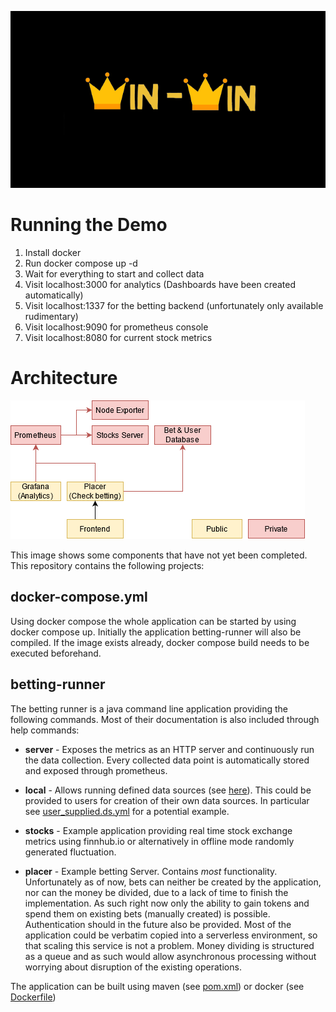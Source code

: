 ![logo-black](assets/logo-black.png)

# Running the Demo
1. Install docker
2. Run docker compose up -d
3. Wait for everything to start and collect data
4. Visit localhost:3000 for analytics (Dashboards have been created automatically)
5. Visit localhost:1337 for the betting backend (unfortunately only available rudimentary)
6. Visit localhost:9090 for prometheus console
7. Visit localhost:8080 for current stock metrics

# Architecture
![architecture](assets/architecture.png)

This image shows some components that have not yet been completed.
This repository contains the following projects:

## docker-compose.yml
Using docker compose the whole application can be started by using docker compose up.
Initially the application betting-runner will also be compiled. If the image exists already,
docker compose build needs to be executed beforehand.

## betting-runner
The betting runner is a java command line application providing the following commands.
Most of their documentation is also included through help commands:

- **server** -
  Exposes the metrics as an HTTP server and continuously run the data collection.
  Every collected data point is automatically stored and exposed through prometheus.

- **local** -
  Allows running defined data sources (see [here](.backend/runner/datasources)).
  This could be provided to users for creation of their own data sources.
  In particular see [user_supplied.ds.yml](.backend/runner/datasources/user_supplied.ds.yml)
  for a potential example.

- **stocks**  - 
  Example application providing real time stock exchange metrics using finnhub.io 
  or alternatively in offline mode randomly generated fluctuation.

- **placer**  - 
  Example betting Server. Contains *most* functionality.
  Unfortunately as of now, bets can neither be created by the application, 
  nor can the money be divided, due to a lack of time to finish the implementation.
  As such right now only the ability to gain tokens and spend them on existing bets (manually created) is possible. 
  Authentication should in the future also be provided. Most of the application could be
  verbatim copied into a serverless environment, so that scaling this service is not a problem.
  Money dividing is structured as a queue and as such would allow asynchronous processing without worrying about disruption of the existing operations.

The application can be built using maven (see [pom.xml](betting-runner/pom.xml)) or docker (see [Dockerfile](betting-runner/Dockerfile))
